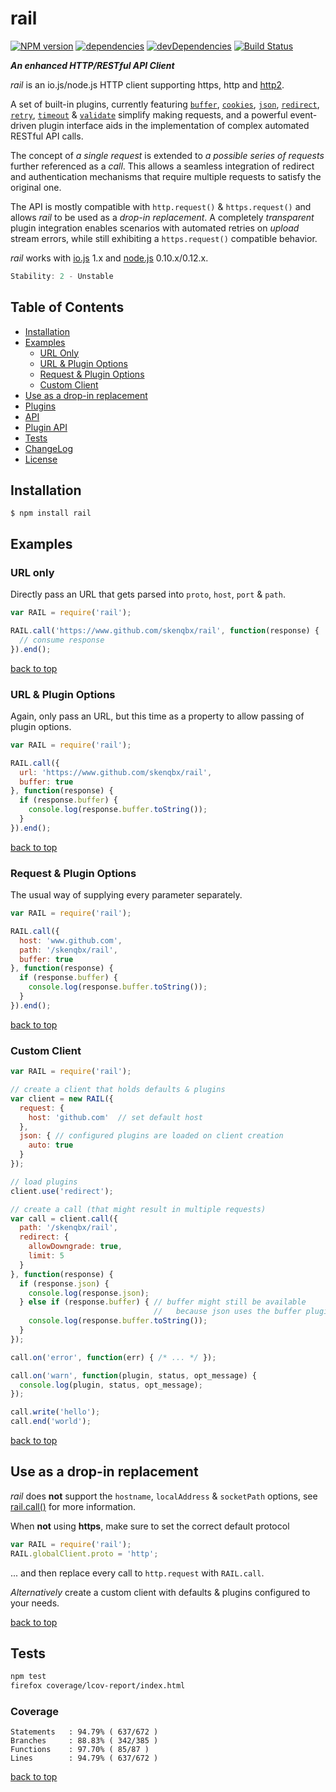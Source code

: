 # rail

[![NPM version](https://img.shields.io/npm/v/rail.svg?style=flat-square)](https://www.npmjs.com/package/rail)
[![dependencies](https://david-dm.org/skenqbx/rail.svg)](https://github.com/skenqbx/rail)
[![devDependencies](https://david-dm.org/skenqbx/rail/dev-status.svg)](https://github.com/skenqbx/rail)
[![Build Status](https://secure.travis-ci.org/skenqbx/rail.png)](http://travis-ci.org/skenqbx/rail)

**_An enhanced HTTP/RESTful API Client_**

_rail_ is an io.js/node.js HTTP client supporting https, http and [http2](https://www.npmjs.com/package/http2).

A set of built-in plugins, currently featuring [`buffer`](./doc/plugins.markdown#buffer), [`cookies`](./doc/plugins.markdown#cookies), [`json`](./doc/plugins.markdown#json), [`redirect`](./doc/plugins.markdown#redirect), [`retry`](./doc/plugins.markdown#retry), [`timeout`](./doc/plugins.markdown#timeout) & [`validate`](./doc/plugins.markdown#validate) simplify making requests,
and a powerful event-driven plugin interface aids in the implementation of complex automated RESTful API calls.

The concept of _a single request_ is extended to _a possible series of requests_ further referenced as a _call_.
This allows a seamless integration of redirect and authentication mechanisms that require multiple requests to satisfy the original one.

The API is mostly compatible with `http.request()` & `https.request()` and allows _rail_ to be used as a _drop-in replacement_.
A completely _transparent_ plugin integration enables scenarios with automated retries on _upload_ stream errors, while still exhibiting a `https.request()` compatible behavior.

_rail_ works with [io.js](https://iojs.org/) 1.x and [node.js](https://nodejs.org/) 0.10.x/0.12.x.

```js
Stability: 2 - Unstable
```

## Table of Contents

  - [Installation](#installation)
  - [Examples](#examples)
    - [URL Only](#url-only)
    - [URL & Plugin Options](#url--plugin-options)
    - [Request & Plugin Options](#request--plugin-options)
    - [Custom Client](#custom-client)
  - [Use as a drop-in replacement](#use-as-a-drop-in-replacement)
  - [Plugins](./doc/plugins.markdown)
  - [API](./doc/api.markdown)
  - [Plugin API](./doc/plugin-api.markdown)
  - [Tests](#tests)
  - [ChangeLog](./CHANGELOG.markdown)
  - [License](./LICENSE)

## Installation

```
$ npm install rail
```

## Examples

### URL only
Directly pass an URL that gets parsed into `proto`, `host`, `port` & `path`.

```js
var RAIL = require('rail');

RAIL.call('https://www.github.com/skenqbx/rail', function(response) {
  // consume response
}).end();
```

[back to top](#table-of-contents)

### URL & Plugin Options
Again, only pass an URL, but this time as a property to allow passing of plugin options.

```js
var RAIL = require('rail');

RAIL.call({
  url: 'https://www.github.com/skenqbx/rail',
  buffer: true
}, function(response) {
  if (response.buffer) {
    console.log(response.buffer.toString());
  }
}).end();
```

[back to top](#table-of-contents)

### Request & Plugin Options
The usual way of supplying every parameter separately.

```js
var RAIL = require('rail');

RAIL.call({
  host: 'www.github.com',
  path: '/skenqbx/rail',
  buffer: true
}, function(response) {
  if (response.buffer) {
    console.log(response.buffer.toString());
  }
}).end();
```

[back to top](#table-of-contents)

### Custom Client

```js
var RAIL = require('rail');

// create a client that holds defaults & plugins
var client = new RAIL({
  request: {
    host: 'github.com'  // set default host
  },
  json: { // configured plugins are loaded on client creation
    auto: true
  }
});

// load plugins
client.use('redirect');

// create a call (that might result in multiple requests)
var call = client.call({
  path: '/skenqbx/rail',
  redirect: {
    allowDowngrade: true,
    limit: 5
  }
}, function(response) {
  if (response.json) {
    console.log(response.json);
  } else if (response.buffer) { // buffer might still be available
                                //   because json uses the buffer plugin
    console.log(response.buffer.toString());
  }
});

call.on('error', function(err) { /* ... */ });

call.on('warn', function(plugin, status, opt_message) {
  console.log(plugin, status, opt_message);
});

call.write('hello');
call.end('world');
```

[back to top](#table-of-contents)

## Use as a drop-in replacement
_rail_ does **not** support the `hostname`, `localAddress` & `socketPath` options, see [rail.call()](./doc/api.markdown#railcallopt_options-opt_responselistener) for more information.

When **not** using **https**, make sure to set the correct default protocol

```js
var RAIL = require('rail');
RAIL.globalClient.proto = 'http';
```
... and then replace every call to `http.request` with `RAIL.call`.

_Alternatively_ create a custom client with defaults & plugins configured to your needs.

[back to top](#table-of-contents)

## Tests

```bash
npm test
firefox coverage/lcov-report/index.html
```

### Coverage

```
Statements   : 94.79% ( 637/672 )
Branches     : 88.83% ( 342/385 )
Functions    : 97.70% ( 85/87 )
Lines        : 94.79% ( 637/672 )
```

[back to top](#table-of-contents)
